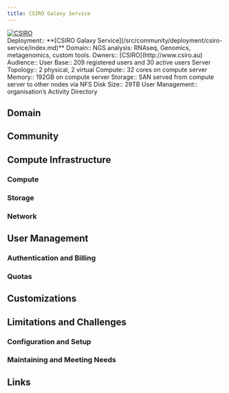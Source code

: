 ```yaml
---
title: CSIRO Galaxy Service
---
```

<div class='center'>
<a href='http://www.csiro.au'><img src="/src/community/deployment/csiro-service/CsiroLogo.jpg" alt="CSIRO"  /></a>
</div>





<div class='deploymentbox'>
 Deployment:: **[CSIRO Galaxy Service](/src/community/deployment/csiro-service/index.md)**
 Domain:: NGS analysis: RNAseq, Genomics, metagenomics, custom tools.
 Owners:: [CSIRO](http://www.csiro.au)
 Audience:: 
 User Base:: 209 registered users and 30 active users
 Server Topology:: 2 physical, 2 virtual
 Compute:: 32 cores on compute server
 Memory:: 192GB on compute server
 Storage:: SAN served from compute server to other nodes via NFS
 Disk Size:: 29TB
 User Management:: organisation’s Activity Directory
</div>

## Domain

## Community

## Compute Infrastructure

### Compute

### Storage

### Network

## User Management

### Authentication and Billing

### Quotas

## Customizations

## Limitations and Challenges

### Configuration and Setup

### Maintaining and Meeting Needs

## Links
